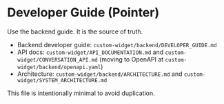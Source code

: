 # Developer Guide (Pointer)

Use the backend guide. It is the source of truth.

- Backend developer guide: `custom-widget/backend/DEVELOPER_GUIDE.md`
- API docs: `custom-widget/API_DOCUMENTATION.md` and `custom-widget/CONVERSATION_API.md` (moving to OpenAPI at `custom-widget/backend/openapi.yaml`)
- Architecture: `custom-widget/backend/ARCHITECTURE.md` and `custom-widget/SYSTEM_ARCHITECTURE.md`

This file is intentionally minimal to avoid duplication.
